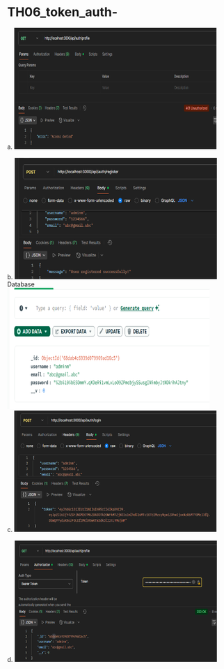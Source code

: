 # TH06_token_auth-
a. <img width="465" height="278" alt="image" src="token_auth/result/profile1.png" /> <br>
<br>
b. <img width="465" height="278" alt="image" src="token_auth/result/register.png" /> <br>
Database <img width="465" height="278" alt="image" src="token_auth/result/mongoDB.png" /> 
<br>
c. <img width="465" height="278" alt="image" src="token_auth/result/login.png" /> <br>
<br>
d. <img width="465" height="278" alt="image" src="token_auth/result/profile2.png" /> <br>